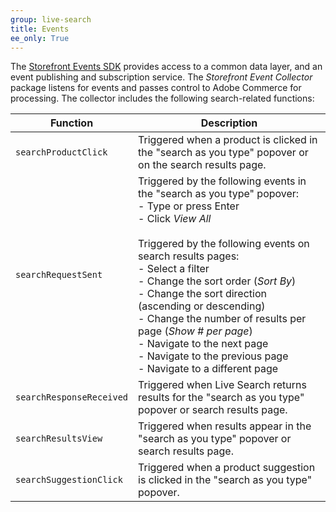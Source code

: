 ```yaml
---
group: live-search
title: Events
ee_only: True
---
```


The [Storefront Events SDK](https://devdocs.magento.com/shared-services/storefront-events-sdk.html) provides access to a common data layer, and an event publishing and subscription service.  The _Storefront Event Collector_ package listens for events and passes control to Adobe Commerce for processing. The collector includes the following search-related functions:

|Function|Description|
|---|---|
|`searchProductClick`|Triggered when a product is clicked in the "search as you type" popover or on the search results page. |
|`searchRequestSent`|Triggered by the following events in the "search as you type" popover:<br />- Type or press Enter<br />- Click _View All_<br /><br />Triggered by the following events on search results pages:<br />- Select a filter<br />- Change the sort order (_Sort By_)<br />- Change the sort direction (ascending or descending)<br />- Change the number of results per page (_Show # per page_)<br />- Navigate to the next page<br />- Navigate to the previous page<br />- Navigate to a different page|
|`searchResponseReceived`|Triggered when Live Search returns results for the "search as you type" popover or search results page.|
|`searchResultsView`|Triggered when results appear in the "search as you type" popover or search results page.|
|`searchSuggestionClick`|Triggered when a product suggestion is clicked in the "search as you type" popover.|

